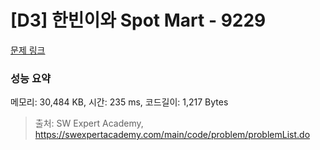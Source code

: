 # [D3] 한빈이와 Spot Mart - 9229 

[문제 링크](https://swexpertacademy.com/main/code/problem/problemDetail.do?contestProbId=AW8Wj7cqbY0DFAXN) 

### 성능 요약

메모리: 30,484 KB, 시간: 235 ms, 코드길이: 1,217 Bytes



> 출처: SW Expert Academy, https://swexpertacademy.com/main/code/problem/problemList.do